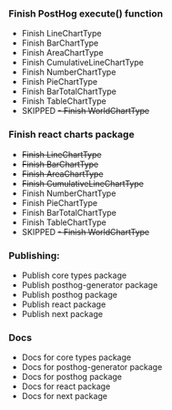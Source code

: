 ### Finish PostHog execute() function

- Finish LineChartType
- Finish BarChartType
- Finish AreaChartType
- Finish CumulativeLineChartType
- Finish NumberChartType
- Finish PieChartType
- Finish BarTotalChartType
- Finish TableChartType
- SKIPPED ~~- Finish WorldChartType~~

### Finish react charts package

- ~~Finish LineChartType~~
- ~~Finish BarChartType~~
- ~~Finish AreaChartType~~
- ~~Finish CumulativeLineChartType~~
- Finish NumberChartType
- Finish PieChartType
- Finish BarTotalChartType
- Finish TableChartType
- SKIPPED ~~- Finish WorldChartType~~

### Publishing:

- Publish core types package
- Publish posthog-generator package
- Publish posthog package
- Publish react package
- Publish next package

### Docs

- Docs for core types package
- Docs for posthog-generator package
- Docs for posthog package
- Docs for react package
- Docs for next package
